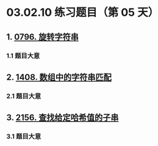 # 03.02.10 练习题目（第 05 天）

## 1. [0796. 旋转字符串](https://leetcode.cn/problems/rotate-string/)

### 1.1 题目大意



## 2. [1408. 数组中的字符串匹配](https://leetcode.cn/problems/string-matching-in-an-array/)

### 2.1 题目大意



## 3. [2156. 查找给定哈希值的子串](https://leetcode.cn/problems/find-substring-with-given-hash-value/)

### 3.1 题目大意

